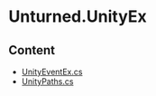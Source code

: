 # Unturned.UnityEx
## Content
- [UnityEventEx.cs](UnityEventEx.cs)
- [UnityPaths.cs](UnityPaths.cs)
